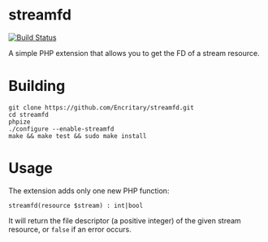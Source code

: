 # streamfd
[![Build Status](https://travis-ci.org/Encritary/streamfd.svg?branch=master)](https://travis-ci.org/Encritary/streamfd)

A simple PHP extension that allows you to get the FD of a stream resource.

# Building
```
git clone https://github.com/Encritary/streamfd.git
cd streamfd
phpize
./configure --enable-streamfd
make && make test && sudo make install
```

# Usage

The extension adds only one new PHP function:

``streamfd(resource $stream) : int|bool``

It will return the file descriptor (a positive integer) of the given stream resource, or ``false`` if an error occurs.
